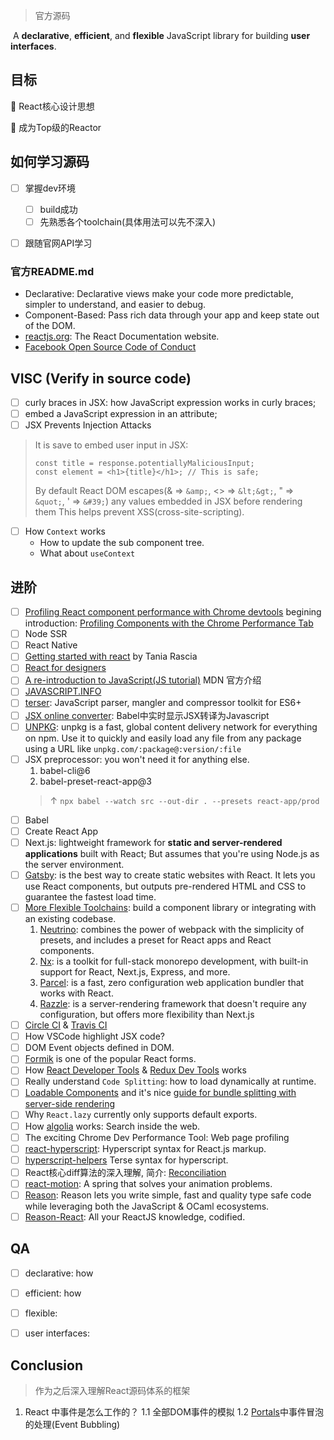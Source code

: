 > 官方源码

​	A **declarative**, **efficient**, and **flexible** JavaScript library for building **user interfaces**.



## 目标

🎯 React核心设计思想

🎯 成为Top级的Reactor



## 如何学习源码

- [ ] 掌握dev环境
  - [ ] build成功
  - [ ] 先熟悉各个toolchain(具体用法可以先不深入)
- [ ] 跟随官网API学习



### 官方README.md

- Declarative: Declarative views make your code more predictable, simpler to understand, and easier to debug.
- Component-Based: Pass rich data through your app and keep state out of the DOM.
- [reactjs.org](https://github.com/reactjs/reactjs.org): The React Documentation website.
- [Facebook Open Source Code of Conduct](https://engineering.fb.com/codeofconduct/)


## VISC (Verify in source code)
- [ ] curly braces in JSX: how JavaScript expression works in curly braces;
- [ ] embed a JavaScript expression in an attribute;
- [ ] JSX Prevents Injection Attacks
> It is save to embed user input in JSX:
> ``` JSX
> const title = response.potentiallyMaliciousInput;
> const element = <h1>{title}</h1>; // This is safe;
> ```
> By default React DOM escapes(& => `&amp;`, <> => `&lt;&gt;`, " => `&quot;`, ' => `&#39;`) any values embedded in JSX before rendering them 
> This helps prevent XSS(cross-site-scripting).

- [ ] How `Context` works
  - How to update the sub component tree.
  - What about `useContext`


## 进阶

- [ ] [Profiling React component performance with Chrome devtools](https://calibreapp.com/blog/react-performance-profiling-optimization) begining introduction: [Profiling Components with the Chrome Performance Tab](https://reactjs.org/docs/optimizing-performance.html)
- [ ] Node SSR
- [ ] React Native
- [ ] [Getting started with react](https://www.taniarascia.com/getting-started-with-react/)  by Tania Rascia
- [ ] [React for designers](https://reactfordesigners.com/)
- [ ] [A re-introduction to JavaScript(JS tutorial)](https://developer.mozilla.org/en-US/docs/Web/JavaScript/A_re-introduction_to_JavaScript) MDN 官方介绍
- [ ] [JAVASCRIPT.INFO](https://javascript.info/) 
- [ ] [terser](https://github.com/terser/terser): JavaScript parser, mangler and compressor toolkit for ES6+
- [ ] [JSX online converter](https://babeljs.io/en/repl#?browsers=&build=&builtIns=false&spec=false&loose=false&code_lz=DwIwrgLhD2B2AEcDCAbAlgYwNYF4DeAFAJTw4B88EAFmgM4B0tAphAMoQCGETBe86WJgBMAXJQBOYJvAC-RGWQBQ8FfAAyaQYuAB6cFDhkgA&debug=false&forceAllTransforms=false&shippedProposals=false&circleciRepo=&evaluate=false&fileSize=false&timeTravel=false&sourceType=module&lineWrap=true&presets=es2015%2Creact%2Cstage-2&prettier=false&targets=&version=7.4.3&externalPlugins=): Babel中实时显示JSX转译为Javascript
- [ ] [UNPKG](https://unpkg.com/): unpkg is a fast, global content delivery network for everything on npm. Use it to quickly and easily load any file from any package using a URL like `unpkg.com/:package@:version/:file`
- [ ] JSX preprocessor: you won't need it for anything else.
  1. babel-cli@6
  2. babel-preset-react-app@3
  > ↑ `npx babel --watch src --out-dir . --presets react-app/prod`
- [ ] Babel
- [ ] Create React App
- [ ] Next.js: lightweight framework for **static and server-rendered applications** built with React; But assumes that you're using Node.js as the server environment.
- [ ] [Gatsby](https://reactjs.org/docs/create-a-new-react-app.html#gatsby): is the best way to create static websites with React. It lets you use React components, but outputs pre-rendered HTML and CSS to guarantee the fastest load time.
- [ ] [More Flexible Toolchains](https://reactjs.org/docs/create-a-new-react-app.html#more-flexible-toolchains): build a component library or integrating with an existing codebase.
  1. [Neutrino](https://neutrinojs.org/): combines the power of webpack with the simplicity of presets, and includes a preset for React apps and React components.
  2. [Nx](https://nx.dev/react/): is a toolkit for full-stack monorepo development, with built-in support for React, Next.js, Express, and more.
  3. [Parcel](https://parceljs.org/): is a fast, zero configuration web application bundler that works with React.
  4. [Razzle](https://github.com/jaredpalmer/razzle): is a server-rendering framework that doesn't require any configuration, but offers more flexibility than Next.js
- [ ] [Circle CI](https://circleci.com/docs/2.0/triggers/#scheduled-builds) & [Travis CI](https://docs.travis-ci.com/user/cron-jobs/)
- [ ] How VSCode highlight JSX code?
- [ ] DOM Event objects defined in DOM.
- [ ] [Formik](https://formik.org/docs/overview) is one of the popular React forms.
- [ ] How [React Developer Tools](https://github.com/facebook/react/tree/master/packages/react-devtools) & [Redux Dev Tools](https://github.com/reduxjs/redux-devtools) works
- [ ] Really understand `Code Splitting`: how to load dynamically at runtime.
- [ ] [Loadable Components](https://github.com/gregberge/loadable-components) and it's nice [guide for bundle splitting with server-side rendering](https://loadable-components.com/docs/server-side-rendering/)
- [ ] Why `React.lazy` currently only supports default exports.
- [ ] How [algolia](https://www.algolia.com/) works: Search inside the web.
- [ ] The exciting Chrome Dev Performance Tool: Web page profiling
- [ ] [react-hyperscript](https://github.com/mlmorg/react-hyperscript): Hyperscript syntax for React.js markup.
- [ ] [hyperscript-helpers](https://github.com/ohanhi/hyperscript-helpers) Terse syntax for hyperscript.
- [ ] React核心diff算法的深入理解, 简介: [Reconciliation](https://reactjs.org/docs/reconciliation.html)
- [ ] [react-motion](https://github.com/chenglou/react-motion): A spring that solves your animation problems.
- [ ] [Reason](https://reasonml.github.io/): Reason lets you write simple, fast and quality type safe code while leveraging both the JavaScript & OCaml ecosystems.
- [ ] [Reason-React](https://reasonml.github.io/reason-react/en/): All your ReactJS knowledge, codified.

##  QA

- [ ] declarative: how
- [ ] efficient: how
- [ ] flexible:
- [ ] user interfaces:



## Conclusion
> 作为之后深入理解React源码体系的框架
1. React 中事件是怎么工作的？
  1.1 全部DOM事件的模拟
  1.2 [Portals](https://reactjs.org/docs/portals.html)中事件冒泡的处理(Event Bubbling)